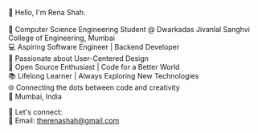 👋 Hello, I'm Rena Shah. <br>
<br>
🚀 Computer Science Engineering Student @ Dwarkadas Jivanlal Sanghvi College of Engineering, Mumbai <br>
💻 Aspiring Software Engineer | Backend Developer <br>
🎨 Passionate about User-Centered Design <br>
🌟 Open Source Enthusiast | Code for a Better World <br>
📚 Lifelong Learner | Always Exploring New Technologies <br>
🌐 Connecting the dots between code and creativity <br>
📌 Mumbai, India <br>

🔗 Let's connect: <br>
📧 Email: therenashah@gmail.com <br>
